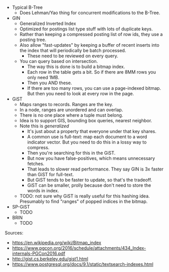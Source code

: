 * Typical B-Tree
    * Does Lehman/Yao thing for concurrent modifications to the B-Tree.
* GIN
    * Generalized Inverted Index
    * Optimized for postings list type stuff with lots of duplicate
      keys.
    * Rather than keeping a compressed posting list of row ids, they
      use a posting tree.
    * Also allow "fast-updates" by keeping a buffer of recent inserts
      into the index that will periodically be batch processed.
        * These need to be reviewed on every query.
    * You can query based on intersection.
        * The way this is done is to build a bitmap index.
        * Each row in the table gets a bit. So if there are 8MM rows
          you only need 1MB.
        * Then you AND these.
        * If there are too many rows, you can use a page-indexed
          bitmap. But then you need to look at every row in the page.
* GiST
    * Maps ranges to records. Ranges are the key.
    * In a node, ranges are unordered and can overlap.
    * There is no one place where a tuple must belong.
    * Idea is to support GIS, bounding box queries, nearest neighbor.
    * Note this is *generalized*
        * It's just about a property that everyone under that key
          shares.
        * A common use is full-text: map each document to a word
          indicator vector. But you need to do this in a lossy way to
          compress.
        * Then you're searching for this in the GiST.
        * But now you have false-positives, which means unnecessary
          fetches.
        * That leads to slower read performance. They say GIN is 3x
          faster than GiST for full-text.
        * But GiST tends to be faster to update, so that's the
          tradeoff.
        * GiST can be smaller, prolly because don't need to store the
          words in index.
    * TODO: not sure why GiST is really useful for this hashing
      idea. Presumably to find "ranges" of popped indices in the
      bitmap.
* SP-GiST
    * TODO
* BRIN
    * TODO

Sources:

* https://en.wikipedia.org/wiki/Bitmap_index
* https://www.pgcon.org/2016/schedule/attachments/434_Index-internals-PGCon2016.pdf
* http://gist.cs.berkeley.edu/gist1.html
* https://www.postgresql.org/docs/9.1/static/textsearch-indexes.html
